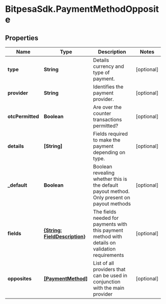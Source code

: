 # BitpesaSdk.PaymentMethodOpposite

## Properties
Name | Type | Description | Notes
------------ | ------------- | ------------- | -------------
**type** | **String** | Details currency and type of payment. | [optional] 
**provider** | **String** | Identifies the payment provider. | [optional] 
**otcPermitted** | **Boolean** | Are over the counter transactions permitted? | [optional] 
**details** | **[String]** | Fields required to make the payment depending on type. | [optional] 
**_default** | **Boolean** | Boolean revealing whether this is the default payout method. Only present on payout methods | [optional] 
**fields** | [**{String: FieldDescription}**](FieldDescription.md) | The fields needed for payments with this payment method with details on validation requirements | [optional] 
**opposites** | [**[PaymentMethod]**](PaymentMethod.md) | List of all providers that can be used in conjunction with the main provider | [optional] 


